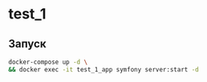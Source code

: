 # test_1

## Запуск
```bash
docker-compose up -d \
&& docker exec -it test_1_app symfony server:start -d
```